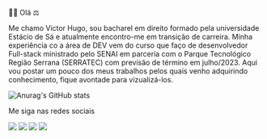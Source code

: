 👨‍💻 Olá ⚖

Me chamo Victor Hugo, sou bacharel em direito formado pela universidade Estácio de Sá e atualmente encontro-me em transição de carreira.
Minha experiência co a área de DEV vem do curso que faço de desenvolvedor Full-stack ministrado pelo SENAI em parceria com o Parque Tecnológico Região Serrana (SERRATEC) com previsão de término em julho/2023.
Aqui vou postar um pouco dos meus trabalhos pelos quais venho adquirindo conhecimento, fique avontade para vizualizá-los.


![Anurag's GitHub stats](https://github-readme-stats.vercel.app/api?username=victorhbfsouza&show_icons=true&theme=tokyonight)

Me siga nas redes sociais

<div> 
  <a href="https://instagram.com/victorhugosouza" target="_blank"><img src="https://img.shields.io/badge/-Instagram-%23E4405F?style=for-the-badge&logo=instagram&logoColor=white" target="_blank"></a>
 	<a href="https://discord.gg/Victor Hugo#8606" target="_blank"><img src="https://img.shields.io/badge/Discord-7289DA?style=for-the-badge&logo=discord&logoColor=white" target="_blank"></a> 
  <a href = "mailto:vh.borgesfs@gmail.com"><img src="https://img.shields.io/badge/-Gmail-%23333?style=for-the-badge&logo=gmail&logoColor=white" target="_blank"></a>
  <a href="https://www.linkedin.com/in/victorhbfsouza/" target="_blank"><img src="https://img.shields.io/badge/-LinkedIn-%230077B5?style=for-the-badge&logo=linkedin&logoColor=white" target="_blank"></a> 
  
</div>
